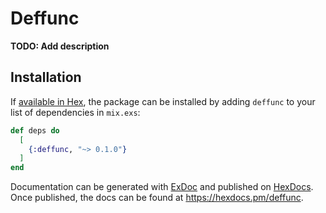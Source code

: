 # Deffunc

**TODO: Add description**

## Installation

If [available in Hex](https://hex.pm/docs/publish), the package can be installed
by adding `deffunc` to your list of dependencies in `mix.exs`:

```elixir
def deps do
  [
    {:deffunc, "~> 0.1.0"}
  ]
end
```

Documentation can be generated with [ExDoc](https://github.com/elixir-lang/ex_doc)
and published on [HexDocs](https://hexdocs.pm). Once published, the docs can
be found at <https://hexdocs.pm/deffunc>.


